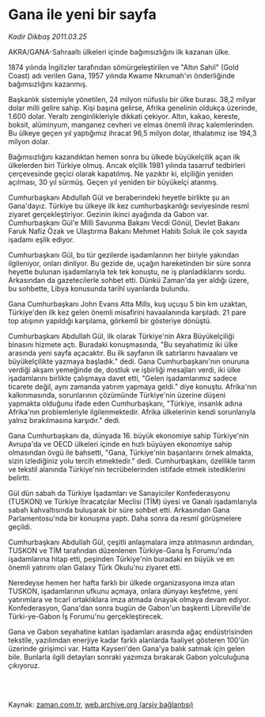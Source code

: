 # Gana ile yeni bir sayfa

*Kadir Dikbaş 2011.03.25*

<td class="columnist-detail">
<p>AKRA/GANA-Sahraaltı ülkeleri içinde bağımsızlığını ilk kazanan ülke.</p>
<p>
<div id="haberMetinDiv">
<p>1874 yılında İngilizler tarafından sömürgeleştirilen ve "Altın Sahil" (Gold Coast) adı verilen Gana, 1957 yılında Kwame Nkrumah'ın önderliğinde bağımsızlığını kazanmış.
<p> Başkanlık sistemiyle yönetilen, 24 milyon nüfuslu bir ülke burası. 38,2 milyar dolar milli gelire sahip. Kişi başına gelirse, Afrika genelinin oldukça üzerinde, 1.600 dolar. Yeraltı zenginlikleriyle dikkati çekiyor. Altın, kakao, kereste, boksit, alüminyum, manganez cevheri ve elmas önemli ihraç kalemlerinden. Bu ülkeye geçen yıl yaptığımız ihracat 96,5 milyon dolar, ithalatımız ise 194,3 milyon dolar.
<p> Bağımsızlığını kazandıktan hemen sonra bu ülkede büyükelçilik açan ilk ülkelerden biri Türkiye olmuş. Ancak elçilik 1981 yılında tasarruf tedbirleri çerçevesinde geçici olarak kapatılmış. Ne yazıktır ki, elçiliğin yeniden açılması, 30 yıl sürmüş. Geçen yıl yeniden bir büyükelçi atanmış.
<p> Cumhurbaşkanı Abdullah Gül ve beraberindeki heyetle birlikte şu an Gana'dayız. Türkiye bu ülkeye ilk kez cumhurbaşkanlığı seviyesinde resmî ziyaret gerçekleştiriyor. Gezinin ikinci ayağında da Gabon var. Cumhurbaşkanı Gül'e Milli Savunma Bakanı Vecdi Gönül, Devlet Bakanı Faruk Nafiz Özak ve Ulaştırma Bakanı Mehmet Habib Soluk ile çok sayıda işadamı eşlik ediyor.
<p> Cumhurbaşkanı Gül, bu tür gezilerde işadamlarının her biriyle yakından ilgileniyor, onları dinliyor. Bu gezide de, uçağın hareketinden bir süre sonra heyette bulunan işadamlarıyla tek tek konuştu, ne iş planladıklarını sordu. Arkasından da gazetecilerle sohbet etti. Dünkü Zaman'da yer aldığı üzere, bu sohbette, Libya konusunda tarihî uyarılarda bulundu.
<p> Gana Cumhurbaşkanı John Evans Atta Mills, kuş uçuşu 5 bin km uzaktan, Türkiye'den ilk kez gelen önemli misafirini havaalanında karşıladı. 21 pare top atışının yapıldığı karşılama, görkemli bir gösteriye dönüştü.
<p> Cumhurbaşkanı Abdullah Gül, ilk olarak Türkiye'nin Akra Büyükelçiliği binasını hizmete açtı. Buradaki konuşmasında, "Bu seyahatimiz iki ülke arasında yeni sayfa açacaktır. Bu ilk sayfanın ilk satırlarını havaalanı ve büyükelçilikte yazmaya başladık." dedi. Gana Cumhurbaşkanı'nın onuruna verdiği akşam yemeğinde de, dostluk ve işbirliği mesajları verdi, iki ülke işadamlarını birlikte çalışmaya davet etti, "Gelen işadamlarımız sadece ticarete değil, aynı zamanda yatırım yapmaya geldi." diye konuştu. Afrika'nın kalkınmasında, sorunlarının çözümünde Türkiye'nin üzerine düşeni yapmakta olduğunu ifade eden Cumhurbaşkanı, "Türkiye, insanlık adına Afrika'nın problemleriyle ilgilenmektedir. Afrika ülkelerinin kendi sorunlarıyla yalnız bırakılmasına karşıdır." dedi.
<p> Gana Cumhurbaşkanı da, dünyada 16. büyük ekonomiye sahip Türkiye'nin Avrupa'da ve OECD ülkeleri içinde en hızlı büyüyen ekonomiye sahip olmasından övgü ile bahsetti, "Gana, Türkiye'nin başarılarını örnek almakta, sizin izlediğiniz yolu tercih etmektedir." dedi. Cumhurbaşkanı, özellikle tarım ve tekstil alanında Türkiye'nin tecrübelerinden istifade etmek istediklerini belirtti.
<p> Gül dün sabah da Türkiye İşadamları ve Sanayiciler Konfederasyonu (TUSKON) ve Türkiye İhracatçılar Meclisi (TİM) üyesi ve Ganalı işadamlarıyla sabah kahvaltısında buluşarak bir süre sohbet etti. Arkasından Gana Parlamentosu'nda bir konuşma yaptı. Daha sonra da resmî görüşmelere geçildi.
<p> Cumhurbaşkanı Abdullah Gül, çeşitli anlaşmalara imza atılmasının ardından, TUSKON ve TİM tarafından düzenlenen Türkiye-Gana İş Forumu'nda işadamlarına hitap etti, peşinden Türkiye'nin buradaki en büyük ve en önemli yatırımı olan Galaxy Türk Okulu'nu ziyaret etti.
<p> Neredeyse hemen her hafta farklı bir ülkede organizasyona imza atan TUSKON, işadamlarının ufkunu açmaya, onlara dünyayı keşfetme, yeni yatırımlara ve ticarî ortaklıklara imza atmada önayak olmaya devam ediyor. Konfederasyon, Gana'dan sonra bugün de Gabon'un başkenti Libreville'de Türki-ye-Gabon İş Forumu'nu gerçekleştirecek.
<p> Gana ve Gabon seyahatine katılan işadamları arasında ağaç endüstrisinden tekstile, yazılımdan enerjiye kadar farklı alanlarda faaliyet gösteren 100'ün üzerinde girişimci var. Hatta Kayseri'den Gana'ya balık satmak için gelen bile. Bunlarla ilgili detayları sonraki yazımıza bırakarak Gabon yolculuğuna çıkıyoruz. </p></p></p></p></p></p></p></p></p></p></p></p></div>
</p>


<p><br>
		 </br></p></td>

Kaynak: [zaman.com.tr](http://zaman.com.tr/yazar.do?yazino=1112518), [web.archive.org (arşiv bağlantısı)](http://web.archive.org/web/20120418023250/http://www.zaman.com.tr/yazar.do?yazino=1112518)
